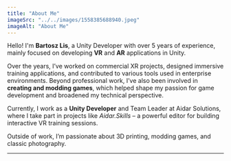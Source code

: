 ```yaml
---
title: "About Me"
imageSrc: "../../images/1558385688940.jpeg"
imageAlt: "About Me"
---
```


Hello! I'm **Bartosz Lis**, a Unity Developer with over 5 years of experience, mainly focused on developing **VR** and **AR** applications in Unity.

Over the years, I’ve worked on commercial XR projects, designed immersive training applications, and contributed to various tools used in enterprise environments. Beyond professional work, I’ve also been involved in **creating and modding games**, which helped shape my passion for game development and broadened my technical perspective.

Currently, I work as a **Unity Developer** and Team Leader at Aidar Solutions, where I take part in projects like *Aidar.Skills* – a powerful editor for building interactive VR training sessions.

Outside of work, I’m passionate about 3D printing, modding games, and classic photography.

---